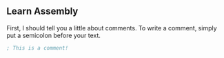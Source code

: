 ## Learn Assembly

First, I should tell you a little about comments. To write a comment, simply put a semicolon before your text.
```nasm
; This is a comment!
```



<!--
https://cs.lmu.edu/~ray/notes/nasmtutorial/
-->

